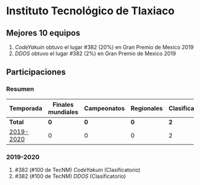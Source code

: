 ---
---

# Instituto Tecnológico de Tlaxiaco

## Mejores 10 equipos

1. _CodeYakuin_ obtuvo el lugar #382 (20%) en Gran Premio de Mexico 2019
1. _DDOS_ obtuvo el lugar #382 (2%) en Gran Premio de Mexico 2019

## Participaciones

### Resumen

| Temporada | Finales mundiales | Campeonatos | Regionales | Clasificatorios | Equipos |
| --- | --- | --- | --- | --- | --- |
| **Total** | **0** | **0** | **0** | **2** | **2** |
| [2019-2020](#2019-2020) | 0 | 0 | 0 | 2 | 2 |

### 2019-2020

1. #382 (#100 de TecNM) _CodeYakuin_ (Clasificatorio)
1. #382 (#100 de TecNM) _DDOS_ (Clasificatorio)



